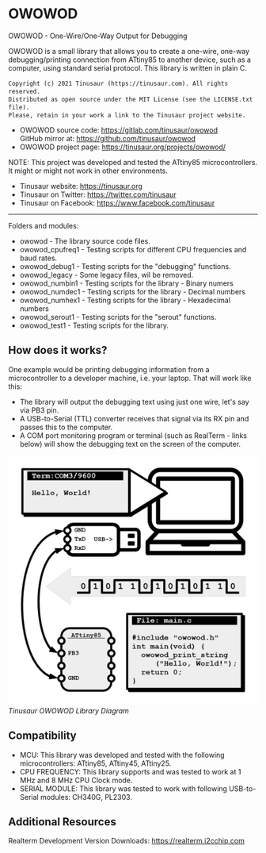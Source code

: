 # OWOWOD

OWOWOD - One-Wire/One-Way Output for Debugging

OWOWOD is a small library that allows you to create a one-wire, one-way debugging/printing connection from ATtiny85 to another device, such as a computer, using standard serial protocol. This library is written in plain C.

    Copyright (c) 2021 Tinusaur (https://tinusaur.com). All rights reserved.
    Distributed as open source under the MIT License (see the LICENSE.txt file).
    Please, retain in your work a link to the Tinusaur project website.

- OWOWOD source code:   https://gitlab.com/tinusaur/owowod  
  GitHub mirror at: https://github.com/tinusaur/owowod
- OWOWOD project page:  https://tinusaur.org/projects/owowod/

NOTE: This project was developed and tested the ATtiny85 microcontrollers. It might or might not work in other environments.

- Tinusaur website: https://tinusaur.org
- Tinusaur on Twitter: https://twitter.com/tinusaur
- Tinusaur on Facebook: https://www.facebook.com/tinusaur

-------------------------------------------------------------------------------

Folders and modules:

- owowod			- The library source code files.
- owowod_cpufreq1	- Testing scripts for different CPU frequencies and baud rates.
- owowod_debug1		- Testing scripts for the "debugging" functions.
- owowod_legacy		- Some legacy files, wil be removed.
- owowod_numbin1	- Testing scripts for the library - Binary numers
- owowod_numdec1	- Testing scripts for the library - Decimal numbers
- owowod_numhex1	- Testing scripts for the library - Hexadecimal numbers
- owowod_serout1	- Testing scripts for the "serout" functions.
- owowod_test1		- Testing scripts for the library.

## How does it works?

One example would be printing debugging information from a microcontroller to a developer machine, i.e. your laptop. That will work like this:
- The library will output the debugging text using just one wire, let's say via PB3 pin.
- A USB-to-Serial (TTL) converter receives that signal via its RX pin and passes this to the computer.
- A COM port monitoring program or terminal (such as RealTerm - links below) will show the debugging text on the screen of the computer.

![Tinusaur OWOWOD Library Diagram](/media/Tinusaur-OWOWOD-Diagram.png "Tinusaur OWOWOD Library Diagram")*Tinusaur OWOWOD Library Diagram*

## Compatibility

- MCU: This library was developed and tested with the following microcontrollers: ATtiny85, ATtiny45, ATtiny25.
- CPU FREQUENCY: This library supports and was tested to work at 1 MHz and 8 MHz CPU Clock mode.
- SERIAL MODULE: This library was tested to work with following USB-to-Serial modules: CH340G, PL2303.

## Additional Resources

Realterm Development Version Downloads: https://realterm.i2cchip.com
